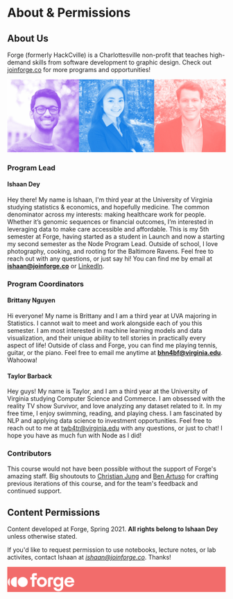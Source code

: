 # About & Permissions

## About Us
Forge (formerly HackCville) is a Charlottesville non-profit that teaches high-demand skills from software development to graphic design. Check out [joinforge.co](https://joinforge.co/) for more programs and opportunities!

 ![Ishaan, Brittany, & Taylor](instructors.jpg)

### Program Lead
#### Ishaan Dey
Hey there! My name is Ishaan, I'm third year at the University of Virginia studying statistics & economics, and hopefully medicine. The common denominator across my interests: making healthcare work for people. Whether it’s genomic sequences or financial outcomes, I’m interested in leveraging data to make care accessible and affordable. This is my 5th semester at Forge, having started as a student in Launch and now a starting my second semester as the Node Program Lead. Outside of school, I love photography, cooking, and rooting for the Baltimore Ravens. Feel free to reach out with any questions, or just say hi! You can find me by email at **ishaan@joinforge.co** or [LinkedIn](https://www.linkedin.com/in/ishaan-dey/).

### Program Coordinators
#### Brittany Nguyen
Hi everyone! My name is Brittany and I am a third year at UVA majoring in Statistics. I cannot wait to meet and work alongside each of you this semester. I am most interested in machine learning models and data visualization, and their unique ability to tell stories in practically every aspect of life! Outside of class and Forge, you can find me playing tennis, guitar, or the piano. Feel free to email me anytime at **bhn4bf@virginia.edu**. Wahoowa!

#### Taylor Barback
Hey guys! My name is Taylor, and I am a third year at the University of Virginia studying Computer Science and Commerce. I am obsessed with the reality TV show Survivor, and love analyzing any dataset related to it. In my free time, I enjoy swimming, reading, and playing chess. I am fascinated by NLP and applying data science to investment opportunities. Feel free to reach out to me at twb4tr@virginia.edu with any questions, or just to chat! I hope you have as much fun with Node as I did!

### Contributors
This course would not have been possible without the support of Forge's amazing staff. Big shoutouts to [Christian Jung](https://www.christianfjung.com/) and [Ben Artuso](https://www.benartuso.com/index.html) for crafting previous iterations of this course, and for the team's feedback and continued support. 

## Content Permissions
Content developed at Forge, Spring 2021. **All rights belong to Ishaan Dey** unless otherwise stated.

If you'd like to request permission to use notebooks, lecture notes, or lab activites, contact Ishaan at *ishaan@joinforge.co*. Thanks!

![Forge](../screenshots/forge-coral-banner.png)